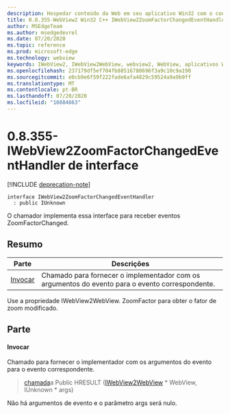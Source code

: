 ```yaml
---
description: Hospedar conteúdo da Web em seu aplicativo Win32 com o controle WebView2 do Microsoft Edge
title: 0.8.355-WebView2 Win32 C++ IWebView2ZoomFactorChangedEventHandler
author: MSEdgeTeam
ms.author: msedgedevrel
ms.date: 07/20/2020
ms.topic: reference
ms.prod: microsoft-edge
ms.technology: webview
keywords: IWebView2, IWebView2WebView, webview2, WebView, aplicativos Win32, Win32, Edge
ms.openlocfilehash: 237179df5ef704fb88516780696f3a9c10c9a198
ms.sourcegitcommit: e0cb9e6f59f222fade6afa4829c59524a9a9b9ff
ms.translationtype: MT
ms.contentlocale: pt-BR
ms.lasthandoff: 07/20/2020
ms.locfileid: "10884663"
---
```

# 0.8.355-IWebView2ZoomFactorChangedEventHandler de interface 

[!INCLUDE [deprecation-note](../../includes/deprecation-note.md)]

```
interface IWebView2ZoomFactorChangedEventHandler
  : public IUnknown
```

O chamador implementa essa interface para receber eventos ZoomFactorChanged.

## Resumo

 Parte                        | Descrições
--------------------------------|---------------------------------------------
[Invocar](#invoke) | Chamado para fornecer o implementador com os argumentos do evento para o evento correspondente.

Use a propriedade IWebView2WebView. ZoomFactor para obter o fator de zoom modificado.

## Parte

#### Invocar 

Chamado para fornecer o implementador com os argumentos do evento para o evento correspondente.

> [chamada](#invoke)a Public HRESULT ([IWebView2WebView](IWebView2WebView.md) * WebView, IUnknown * args)

Não há argumentos de evento e o parâmetro args será nulo.

